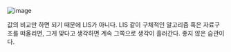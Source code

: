 ![image](https://user-images.githubusercontent.com/16419202/221328407-4b1190a1-886d-4680-9501-ae6dfeb12d61.png)

값의 비교만 하면 되기 때문에 LIS가 아니다. LIS 같이 구체적인 알고리즘 혹은 자료구조를 떠올리면, 그게 맞다고 생각하면 계속 그쪽으로 생각이 흘러간다. 좋지 않은 습관이다. 
